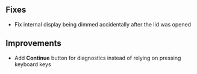 ## Fixes

* Fix internal display being dimmed accidentally after the lid was opened

## Improvements

* Add **Continue** button for diagnostics instead of relying on pressing keyboard keys
